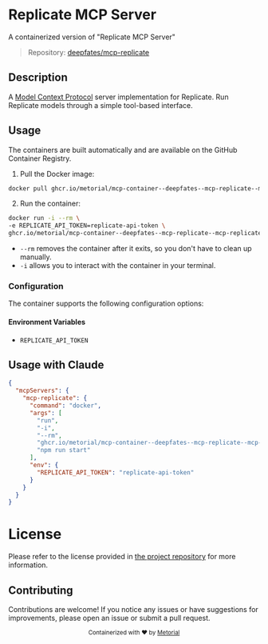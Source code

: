 
# Replicate MCP Server

A containerized version of "Replicate MCP Server"

> Repository: [deepfates/mcp-replicate](https://github.com/deepfates/mcp-replicate)

## Description

A [Model Context Protocol](https://github.com/mcp-sdk/mcp) server implementation for Replicate. Run Replicate models through a simple tool-based interface.


## Usage

The containers are built automatically and are available on the GitHub Container Registry.

1. Pull the Docker image:

```bash
docker pull ghcr.io/metorial/mcp-container--deepfates--mcp-replicate--mcp-replicate
```

2. Run the container:

```bash
docker run -i --rm \ 
-e REPLICATE_API_TOKEN=replicate-api-token \
ghcr.io/metorial/mcp-container--deepfates--mcp-replicate--mcp-replicate  "npm run start"
```

- `--rm` removes the container after it exits, so you don't have to clean up manually.
- `-i` allows you to interact with the container in your terminal.



### Configuration

The container supports the following configuration options:




#### Environment Variables

- `REPLICATE_API_TOKEN`




## Usage with Claude

```json
{
  "mcpServers": {
    "mcp-replicate": {
      "command": "docker",
      "args": [
        "run",
        "-i",
        "--rm",
        "ghcr.io/metorial/mcp-container--deepfates--mcp-replicate--mcp-replicate",
        "npm run start"
      ],
      "env": {
        "REPLICATE_API_TOKEN": "replicate-api-token"
      }
    }
  }
}
```

# License

Please refer to the license provided in [the project repository](https://github.com/deepfates/mcp-replicate) for more information.

## Contributing

Contributions are welcome! If you notice any issues or have suggestions for improvements, please open an issue or submit a pull request.

<div align="center">
  <sub>Containerized with ❤️ by <a href="https://metorial.com">Metorial</a></sub>
</div>
  